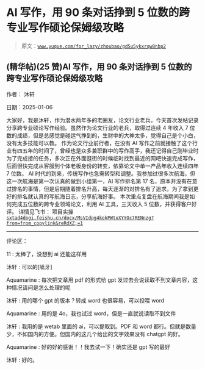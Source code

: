 # AI 写作，用 90 条对话挣到 5 位数的跨专业写作硕论保姆级攻略

> 原文：[`www.yuque.com/for_lazy/zhoubao/gd5u5ykxrqw8nbp2`](https://www.yuque.com/for_lazy/zhoubao/gd5u5ykxrqw8nbp2)

## (精华帖)(25 赞)AI 写作，用 90 条对话挣到 5 位数的跨专业写作硕论保姆级攻略

作者： 沐轩

日期：2025-01-06

大家好，我是沐轩，作为潜水两年多的老圈友，论文行业老兵，今天首次发帖记录分享跨专业硕论写作经验。虽然作为论文行业的老兵，取得过连续 4 年收入 7 位数的成绩，但是总感觉是碰运气挣到的，生财中的大神太多，觉得自己是个小白，没有太多技能可以教。
作为论文行业前行者，在没有 AI 写作之前就接触了这个行业有四五年的时间了，曾经也是众多兼职群中的写作高手，我还记得自己刚毕业时为了完成接的任务，多次正在外面逛街的时候临时找到最近的网吧快速完成写作，后面很快完成从客服到个体老板身份的转变，依靠论文中单一产品年收入连续四年 7 位数。
AI 时代的到来，传统写作也急需转型和调整。我参加过很多次航海，但这一次航海是第一次认真的做到小组第一，AI 写作排名第 17 名，原本并没有在意过排名的事情，但是后期随着排名升高，每天逐渐的对排名有了追求，为了拿到更好的排名就认真的写航海日志，分享航海好事。
本次重点复盘在航海期间我是如何完成五位数的跨专业领域论文，利用 AI 工具，三天收入 5 位数，并获得客户好评。 详情见飞书： 项目实操 [`sxtad4dpgi.feishu.cn/docx/MsVIdpg4kokPWtxXYYOc7RENnzg?from=from_copylink&reRdXZ;=1`](https://sxtad4dpgi.feishu.cn/docx/MsVIdpg4kokPWtxXYYOc7RENnzg?from=from_copylink&reRdXZ;=1)

* * *

评论区：

11 : 太棒了，没想到 ai 还能这样用

沐轩 : 可以的[呲牙]

Aquamarine : 每次把文章用 pdf 的形式给 gpt 发过去会说读取不到文章内容，这种情况请问是怎么处理的呢

沐轩 : 用的哪个 gpt 的版本？转成 word 也很容易，可以投喂 word

Aquamarine : 用的是 4o，我也试过 word，但是一直就说读取不到文件

沐轩 : 我用的是 wetab 里面的 ai，可以提取到。PDF 和 word 都行。但就是数量少，不如国内的方便。但国内的这几个给出的文字效果没有 chatgpt 的好。

Aquamarine : 好的好的感谢！！我去试一下！确实还是 gpt 写的最好

沐轩 : 好的。